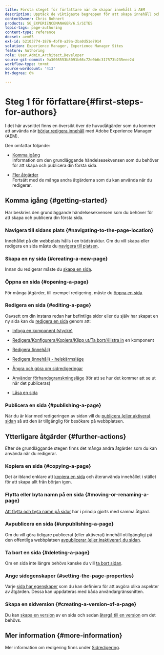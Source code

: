 ```yaml
---
title: Första steget för författare när de skapar innehåll i AEM
description: Upptäck de viktigaste begreppen för att skapa innehåll och redigering i AEM 6.5. Du hittar även information om hur du använder taggar, mallar och andra sidfunktioner.
contentOwner: Chris Bohnert
products: SG_EXPERIENCEMANAGER/6.5/SITES
topic-tags: page-authoring
content-type: reference
docset: aem65
exl-id: b2103774-1876-4bf8-a29a-2ba0d51e7914
solution: Experience Manager, Experience Manager Sites
feature: Authoring
role: User,Admin,Architect,Developer
source-git-commit: 9a3008553b8091b66c72e0b6c317573b235eee24
workflow-type: tm+mt
source-wordcount: '413'
ht-degree: 6%

---
```



# Steg 1 för författare{#first-steps-for-authors}

I det här avsnittet finns en översikt över de huvudåtgärder som du kommer att använda när [börjar redigera innehåll](/help/sites-authoring/author.md#concept-of-authoring-and-publishing) med Adobe Experience Manager (AEM).

Den omfattar följande:

* [Komma igång](#getting-started)\
  Information om den grundläggande händelsesekvensen som du behöver för att skapa och publicera din första sida.

* [Fler åtgärder](#further-actions)\
  Fortsätt med de många andra åtgärderna som du kan använda när du redigerar.

## Komma igång {#getting-started}

Här beskrivs den grundläggande händelsesekvensen som du behöver för att skapa och publicera din första sida.

### Navigera till sidans plats {#navigating-to-the-page-location}

Innehållet på din webbplats hålls i en trädstruktur. Om du vill skapa eller redigera en sida måste du [navigera till platsen](/help/sites-authoring/basic-handling.md#viewing-and-selecting-resources).

### Skapa en ny sida {#creating-a-new-page}

Innan du redigerar måste du [skapa en sida](/help/sites-authoring/managing-pages.md#creating-a-new-page).

### Öppna en sida {#opening-a-page}

För många åtgärder, till exempel redigering, måste du [öppna en sida](/help/sites-authoring/managing-pages.md#opening-a-page-for-editing).

### Redigera en sida {#editing-a-page}

Oavsett om din instans redan har befintliga sidor eller du själv har skapat en ny sida kan du [redigera en sida](/help/sites-authoring/editing-content.md) genom att:

* [Infoga en komponent (stycke)](/help/sites-authoring/editing-content.md#inserting-a-component)
* [Redigera/Konfigurera/Kopiera/Klipp ut/Ta bort/Klistra in](/help/sites-authoring/editing-content.md#edit-configure-copy-cut-delete-paste) en komponent
* [Redigera (innehåll)](/help/sites-authoring/editing-content.md#edit-content)
* [Redigera (innehåll) - helskärmsläge](/help/sites-authoring/editing-content.md#edit-content-full-screen-mode)

* [Ångra och göra om sidredigeringar](/help/sites-authoring/editing-content.md#undoing-and-redoing-page-edits)
* [Använder förhandsgranskningsläge](/help/sites-authoring/editing-content.md#preview-mode) (för att se hur det kommer att se ut när det publiceras)
* [Låsa en sida](/help/sites-authoring/editing-content.md#locking-a-page)

### Publicera en sida {#publishing-a-page}

När du är klar med redigeringen av sidan vill du [publicera (eller aktivera) sidan](/help/sites-authoring/publishing-pages.md#main-pars-title-10) så att den är tillgänglig för besökare på webbplatsen.

## Ytterligare åtgärder {#further-actions}

Efter de grundläggande stegen finns det många andra åtgärder som du kan använda när du redigerar.

### Kopiera en sida {#copying-a-page}

Det är ibland enklare att [kopiera en sida](/help/sites-authoring/managing-pages.md#copying-and-pasting-a-page) och återanvända innehållet i stället för att skapa allt från början igen.

### Flytta eller byta namn på en sida {#moving-or-renaming-a-page}

[Att flytta och byta namn på sidor](/help/sites-authoring/managing-pages.md#moving-or-renaming-a-page) har i princip gjorts med samma åtgärd.

### Avpublicera en sida {#unpublishing-a-page}

Om du vill göra tidigare publicerat (eller aktiverat) innehåll otillgängligt på den offentliga webbplatsen [avpublicerar (eller inaktiverar) du sidan](/help/sites-authoring/publishing-pages.md#main-pars-title-5).

### Ta bort en sida {#deleting-a-page}

Om en sida inte längre behövs kanske du vill [ta bort sidan](/help/sites-authoring/managing-pages.md#deleting-a-page).

### Ange sidegenskaper {#setting-the-page-properties}

Varje [sida har egenskaper](/help/sites-authoring/editing-page-properties.md) som du kan definiera för att avgöra olika aspekter av åtgärden. Dessa kan uppdateras med båda användargränssnitten.

### Skapa en sidversion {#creating-a-version-of-a-page}

Du kan [skapa en version](/help/sites-authoring/working-with-page-versions.md#creating-a-new-version) av en sida och sedan [återgå till en version](/help/sites-authoring/working-with-page-versions.md#reverting-to-a-page-version) om det behövs.

## Mer information {#more-information}

Mer information om redigering finns under [Sidredigering](/help/sites-authoring/page-authoring.md).
